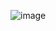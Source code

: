 ![image](https://github.com/AnjaliSharma2023/Sales-data-analysis--PowerBI/assets/123668096/3a2e17d3-e818-458e-ad59-208cdb51037a)
